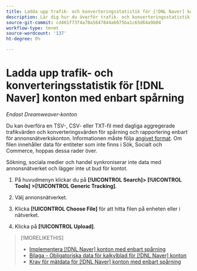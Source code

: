 ```yaml
---
title: Ladda upp trafik- och konverteringsstatistik för [!DNL Naver] konton med enbart spårning
description: Lär dig hur du överför trafik- och konverteringsstatistik för spårning och rapportering endast för [!DNL Naver] konton.
source-git-commit: cd461f73f4a70a5647844a6075ba1c65d64a9b04
workflow-type: tm+mt
source-wordcount: '137'
ht-degree: 0%

---
```


# Ladda upp trafik- och konverteringsstatistik för [!DNL Naver] konton med enbart spårning

*Endast Dreamweaver-konton*

Du kan överföra en TSV-, CSV- eller TXT-fil med dagliga aggregerade trafikvärden och konverteringsvärden för spårning och rapportering enbart för annonsnätverkskonton. Informationen måste följa [angivet format](naver-tracking-campaigns-data-requirements.md). Om filen innehåller data för entiteter som inte finns i Sök, Socialt och Commerce, hoppas dessa rader över.

Sökning, sociala medier och handel synkroniserar inte data med annonsnätverket och lägger inte ut bud för kontot.

1. På huvudmenyn klickar du på **[!UICONTROL Search]> [!UICONTROL Tools] >[!UICONTROL Generic Tracking]**.

1. Välj annonsnätverket.

1. Klicka **[!UICONTROL Choose File]** för att hitta filen på enheten eller i nätverket.

1. Klicka på **[!UICONTROL Upload]**.

>[!MORELIKETHIS]
>
>* [Implementera [!DNL Naver] konton med enbart spårning](/help/search-social-commerce/campaign-management/naver-tracking-only-account-implement.md)
>* [Bilaga - Obligatoriska data för kalkylblad för [!DNL Naver] konton](/help/search-social-commerce/campaign-management/bulksheets/bulksheet-data-formats/bulksheet-data-naver.md)
>* [Krav för mätdata för [!DNL Naver] konton med enbart spårning](/help/search-social-commerce/tools/metrics-upload-tracking-campaigns/naver-tracking-campaigns-data-requirements.md)

